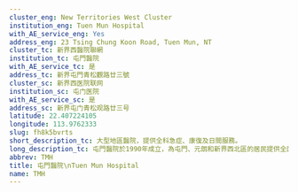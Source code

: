```yaml
---
cluster_eng: New Territories West Cluster
institution_eng: Tuen Mun Hospital
with_AE_service_eng: Yes
address_eng: 23 Tsing Chung Koon Road, Tuen Mun, NT
cluster_tc: 新界西醫院聯網
institution_tc: 屯門醫院
with_AE_service_tc: 是
address_tc: 新界屯門青松觀路廿三號
cluster_sc: 新界西医院联网
institution_sc: 屯门医院
with_AE_service_sc: 是
address_sc: 新界屯门青松观路廿三号
latitude: 22.407224105
longitude: 113.9762333
slug: fh8k5bvrts
short_description_tc: 大型地區醫院，提供全科急症、康復及日間服務。
long_description_tc: 屯門醫院於1990年成立，為屯門、元朗和新界西北區的居民提供全面的急症和日間醫療服務。醫院積極推展社區護理的工作，建立多個服務中心，並組成專科外展隊，到病人家中和院舍進行探訪和提供醫療服務。
abbrev: TMH
title: 屯門醫院\nTuen Mun Hospital
name: TMH
---
```

